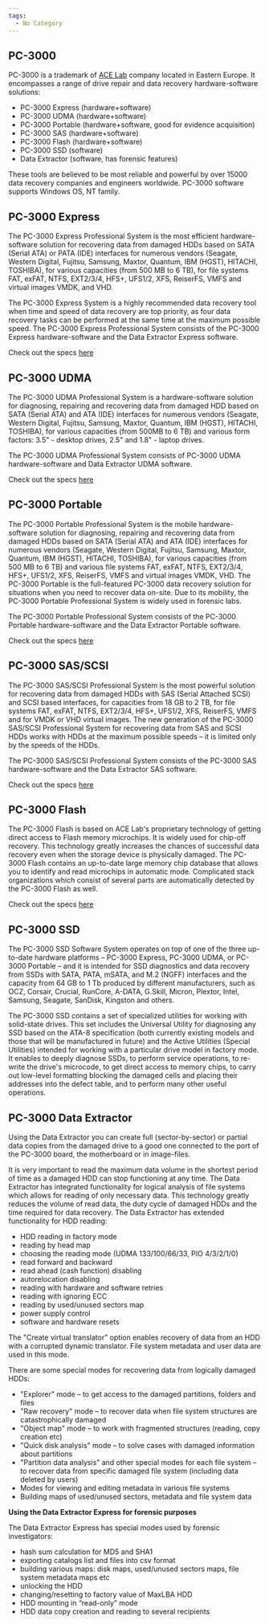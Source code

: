 ```yaml
---
tags:
  - No Category
---
```

## PC-3000

PC-3000 is a trademark of [ACE Lab](https://www.acelab.eu.com/)
company located in Eastern Europe. It encompasses a range of drive
repair and data recovery hardware-software solutions:

- PC-3000 Express (hardware+software)
- PC-3000 UDMA (hardware+software)
- PC-3000 Portable (hardware+software, good for evidence acquisition)
- PC-3000 SAS (hardware+software)
- PC-3000 Flash (hardware+software)
- PC-3000 SSD (software)
- Data Extractor (software, has forensic features)

These tools are believed to be most reliable and powerful by over 15000
data recovery companies and engineers worldwide. PC-3000 software
supports Windows OS, NT family.

## <span id="PC-3000 Express"></span> PC-3000 Express

The PC-3000 Express Professional System is the most efficient
hardware-software solution for recovering data from damaged HDDs based
on SATA (Serial ATA) or PATA (IDE) interfaces for numerous vendors
(Seagate, Western Digital, Fujitsu, Samsung, Maxtor, Quantum, IBM
(HGST), HITACHI, TOSHIBA), for various capacities (from 500 MB to 6 TB),
for file systems FAT, exFAT, NTFS, EXT2/3/4, HFS+, UFS1/2, XFS,
ReiserFS, VMFS and virtual images VMDK, and VHD.

The PC-3000 Express System is a highly recommended data recovery tool
when time and speed of data recovery are top priority, as four data
recovery tasks can be performed at the same time at the maximum possible
speed. The PC-3000 Express Professional System consists of the PC-3000
Express hardware-software and the Data Extractor Express software.

Check out the specs
[here](https://www.acelab.eu.com//pc3000.Express.php)

## <span id="PC-3000 UDMA"></span> PC-3000 UDMA

The PC-3000 UDMA Professional System is a hardware-software solution for
diagnosing, repairing and recovering data from damaged HDD based on SATA
(Serial ATA) and ATA (IDE) interfaces for numerous vendors (Seagate,
Western Digital, Fujitsu, Samsung, Maxtor, Quantum, IBM (HGST), HITACHI,
TOSHIBA), for various capacities (from 500MB to 6 TB) and various form
factors: 3.5" - desktop drives, 2.5" and 1.8" - laptop drives.

The PC-3000 UDMA Professional System consists of PC-3000 UDMA
hardware-software and Data Extractor UDMA software.

Check out the specs [here](https://www.acelab.eu.com//pc3000.udma.php)

## <span id="PC-3000 Portable"></span> PC-3000 Portable

The PC-3000 Portable Professional System is the mobile hardware-software
solution for diagnosing, repairing and recovering data from damaged HDDs
based on SATA (Serial ATA) and ATA (IDE) interfaces for numerous vendors
(Seagate, Western Digital, Fujitsu, Samsung, Maxtor, Quantum, IBM
(HGST), HITACHI, TOSHIBA), for various capacities (from 500 MB to 6 TB)
and various file systems FAT, exFAT, NTFS, EXT2/3/4, HFS+, UFS1/2, XFS,
ReiserFS, VMFS and virtual images VMDK, VHD. The PC-3000 Portable is the
full-featured PC-3000 data recovery solution for situations when you
need to recover data on-site. Due to its mobility, the PC-3000 Portable
Professional System is widely used in forensic labs.

The PC-3000 Portable Professional System consists of the PC-3000
Portable hardware-software and the Data Extractor Portable software.

Check out the specs [here](https://www.acelab.eu.com//PortableSystem)

## <span id="PC-3000 SAS/SCSI"></span> PC-3000 SAS/SCSI

The PC-3000 SAS/SCSI Professional System is the most powerful solution
for recovering data from damaged HDDs with SAS (Serial Attached SCSI)
and SCSI based interfaces, for capacities from 18 GB to 2 TB, for file
systems FAT, exFAT, NTFS, EXT2/3/4, HFS+, UFS1/2, XFS, ReiserFS, VMFS
and for VMDK or VHD virtual images. The new generation of the PC-3000
SAS/SCSI Professional System for recovering data from SAS and SCSI HDDs
works with HDDs at the maximum possible speeds – it is limited only by
the speeds of the HDDs.

The PC-3000 SAS/SCSI Professional System consists of the PC-3000 SAS
hardware-software and the Data Extractor SAS software.

Check out the specs [here](https://www.acelab.eu.com//SASSystem)

## <span id="PC-3000 Flash"></span> PC-3000 Flash

The PC-3000 Flash is based on ACE Lab's proprietary technology of
getting direct access to Flash memory microchips. It is widely used for
chip-off recovery. This technology greatly increases the chances of
successful data recovery even when the storage device is physically
damaged. The PC-3000 Flash contains an up-to-date large memory chip
database that allows you to identify and read microchips in automatic
mode. Complicated stack organizations which consist of several parts are
automatically detected by the PC-3000 Flash as well.

Check out the specs [here](https://www.acelab.eu.com//pc3000flash.php)

## <span id="PC-3000 SSD"></span> PC-3000 SSD

The PC-3000 SSD Software System operates on top of one of the three
up-to-date hardware platforms – PC-3000 Express, PC-3000 UDMA, or
PC-3000 Portable – and it is intended for SSD diagnostics and data
recovery from SSDs with SATA, PATA, mSATA, and M.2 (NGFF) interfaces and
the capacity from 64 GB to 1 Tb produced by different manufacturers,
such as OCZ, Corsair, Crucial, RunCore, A-DATA, G.Skill, Micron,
Plextor, Intel, Samsung, Seagate, SanDisk, Kingston and others.

The PC-3000 SSD contains a set of specialized utilities for working with
solid-state drives. This set includes the Universal Utility for
diagnosing any SSD based on the ATA-8 specification (both currently
existing models and those that will be manufactured in future) and the
Active Utilities (Special Utilities) intended for working with a
particular drive model in factory mode. It enables to deeply diagnose
SSDs, to perform service operations, to re-write the drive's microcode,
to get direct access to memory chips, to carry out low-level formatting
blocking the damaged cells and placing their addresses into the defect
table, and to perform many other useful operations.

## <span id="PC-3000 Data Extractor"></span> PC-3000 Data Extractor

Using the Data Extractor you can create full (sector-by-sector) or
partial data copies from the damaged drive to a good one connected to
the port of the PC-3000 board, the motherboard or in image-files.

It is very important to read the maximum data volume in the shortest
period of time as a damaged HDD can stop functioning at any time. The
Data Extractor has integrated functionality for logical analysis of file
systems which allows for reading of only necessary data. This technology
greatly reduces the volume of read data, the duty cycle of damaged HDDs
and the time required for data recovery. The Data Extractor has extended
functionality for HDD reading:

- HDD reading in factory mode
- reading by head map
- choosing the reading mode (UDMA 133/100/66/33, PIO 4/3/2/1/0)
- read forward and backward
- read ahead (cash function) disabling
- autorelocation disabling
- reading with hardware and software retries
- reading with ignoring ECC
- reading by used/unused sectors map
- power supply control
- software and hardware resets

The "Create virtual translator" option enables recovery of data from an
HDD with a corrupted dynamic translator. File system metadata and user
data are used in this mode.

There are some special modes for recovering data from logically damaged
HDDs:

- "Explorer" mode – to get access to the damaged partitions, folders and
  files
- "Raw recovery" mode – to recover data when file system structures are
  catastrophically damaged
- "Object map" mode – to work with fragmented structures (reading, copy
  creation etc)
- "Quick disk analysis" mode – to solve cases with damaged information
  about partitions
- "Partition data analysis" and other special modes for each file system
  – to recover data from specific damaged file system (including data
  deleted by users)
- Modes for viewing and editing metadata in various file systems
- Building maps of used/unused sectors, metadata and file system data

**Using the Data Extractor Express for forensic purposes**

The Data Extractor Express has special modes used by forensic
investigators:

- hash sum calculation for MD5 and SHA1
- exporting catalogs list and files into csv format
- building various maps: disk maps, used/unused sectors maps, file
  system metadata maps etc
- unlocking the HDD
- changing/resetting to factory value of MaxLBA HDD
- HDD mounting in “read-only” mode
- HDD data copy creation and reading to several recipients